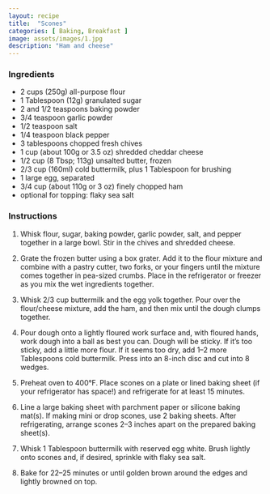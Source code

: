```yaml
---
layout: recipe
title:  "Scones"
categories: [ Baking, Breakfast ]
image: assets/images/1.jpg
description: "Ham and cheese"
---
```


### Ingredients

- 2 cups (250g) all-purpose flour
- 1 Tablespoon (12g) granulated sugar
- 2 and 1/2 teaspoons baking powder
- 3/4 teaspoon garlic powder
- 1/2 teaspoon salt
- 1/4 teaspoon black pepper
- 3 tablespoons chopped fresh chives
- 1 cup (about 100g or 3.5 oz) shredded cheddar cheese
- 1/2 cup (8 Tbsp; 113g) unsalted butter, frozen
- 2/3 cup (160ml) cold buttermilk, plus 1 Tablespoon for brushing
- 1 large egg, separated
- 3/4 cup (about 110g or 3 oz) finely chopped ham
- optional for topping: flaky sea salt

### Instructions

1. Whisk flour, sugar, baking powder, garlic powder, salt, and pepper together in a large bowl. Stir in the chives and shredded cheese.

2. Grate the frozen butter using a box grater. Add it to the flour mixture and combine with a pastry cutter, two forks, or your fingers until the mixture comes together in pea-sized crumbs. Place in the refrigerator or freezer as you mix the wet ingredients together.

3. Whisk 2/3 cup buttermilk and the egg yolk together. Pour over the flour/cheese mixture, add the ham, and then mix until the dough clumps together.

4. Pour dough onto a lightly floured work surface and, with floured hands, work dough into a ball as best you can. Dough will be sticky. If it’s too sticky, add a little more flour. If it seems too dry, add 1–2 more Tablespoons cold buttermilk. Press into an 8-inch disc and cut into 8 wedges.

5. Preheat oven to 400°F. Place scones on a plate or lined baking sheet (if your refrigerator has space!) and refrigerate for at least 15 minutes.

6. Line a large baking sheet with parchment paper or silicone baking mat(s). If making mini or drop scones, use 2 baking sheets. After refrigerating, arrange scones 2–3 inches apart on the prepared baking sheet(s).

7. Whisk 1 Tablespoon buttermilk with reserved egg white. Brush lightly onto scones and, if desired, sprinkle with flaky sea salt. 

8. Bake for 22–25 minutes or until golden brown around the edges and lightly browned on top.
